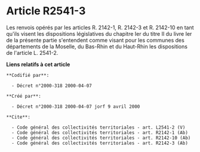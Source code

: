 # Article R2541-3

Les renvois opérés par les articles R. 2142-1, R. 2142-3 et R. 2142-10 en tant qu'ils visent les dispositions législatives du
chapitre Ier du titre II du livre Ier de la présente partie s'entendent comme visant pour les communes des départements de la
Moselle, du Bas-Rhin et du Haut-Rhin les dispositions de l'article L. 2541-2.

**Liens relatifs à cet article**

	**Codifié par**:

	  - Décret n°2000-318 2000-04-07

	**Créé par**:

	  - Décret n°2000-318 2000-04-07 jorf 9 avril 2000

	**Cite**:

	  - Code général des collectivités territoriales - art. L2541-2 (V)
	  - Code général des collectivités territoriales - art. R2142-1 (Ab)
	  - Code général des collectivités territoriales - art. R2142-10 (Ab)
	  - Code général des collectivités territoriales - art. R2142-3 (Ab)
